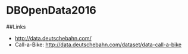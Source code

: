 # DBOpenData2016

##Links
 * http://data.deutschebahn.com/
 * Call-a-Bike: http://data.deutschebahn.com/dataset/data-call-a-bike
